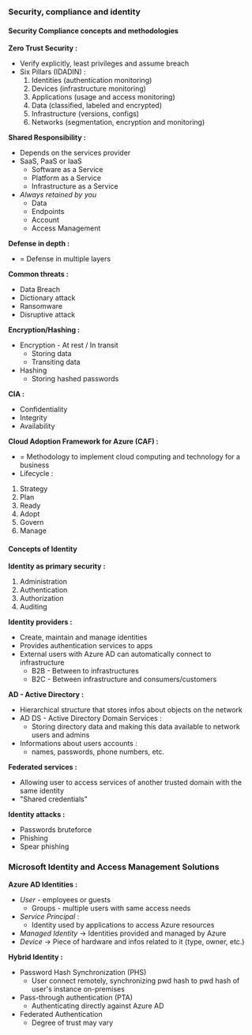 ### Security, compliance and identity

#### Security Compliance concepts and methodologies

**Zero Trust Security :**
- Verify explicitly, least privileges and assume breach
- Six Pillars (IDADIN) :
	1. Identities (authentication monitoring)
	2. Devices (infrastructure monitoring)
	3. Applications (usage and access monitoring)
	4. Data (classified, labeled and encrypted)
	5. Infrastructure (versions, configs)
	6. Networks (segmentation, encryption and monitoring)

**Shared Responsibility :**
- Depends on the services provider
- SaaS, PaaS or IaaS
	- Software as a Service
	- Platform as a Service
	- Infrastructure as a Service
- *Always retained by you*
	- Data
	- Endpoints
	- Account
	- Access Management

**Defense in depth :**
- = Defense in multiple layers

**Common threats :**
- Data Breach
- Dictionary attack
- Ransomware
- Disruptive attack

**Encryption/Hashing :**
- Encryption - At rest / In transit
	- Storing data
	- Transiting data
- Hashing
	- Storing hashed passwords

**CIA :**
- Confidentiality
- Integrity
- Availability

**Cloud Adoption Framework for Azure (CAF) :**
- = Methodology to implement cloud computing and technology for a business
- Lifecycle :
1. Strategy
2. Plan
3. Ready
4. Adopt
5. Govern
6. Manage

#### Concepts of Identity

**Identity as primary security :**
1. Administration
2. Authentication
3. Authorization
4. Auditing

**Identity providers :**
- Create, maintain and manage identities
- Provides authentication services to apps
- External users with Azure AD can automatically connect to infrastructure
	- B2B - Between to infrastructures
	- B2C - Between infrastructure and consumers/customers

**AD - Active Directory :**
- Hierarchical structure that stores infos about objects on the network
- AD DS - Active Directory Domain Services :
	- Storing directory data and making this data available to network users and admins
- Informations about users accounts :
	- names, passwords, phone numbers, etc.

**Federated services :**
- Allowing user to access services of another trusted domain with the same identity
- "Shared credentials"

**Identity attacks :**
- Passwords bruteforce
- Phishing
- Spear phishing


### Microsoft Identity and Access Management Solutions

**Azure AD Identities :**
- *User* - employees or guests
	- Groups - multiple users with same access needs
- *Service Principal* :
	- Identity used by applications to access Azure resources
- *Managed Identity* -> Identities provided and managed by Azure
- *Device* -> Piece of hardware and infos related to it (type, owner, etc.)

**Hybrid Identity :**
- Password Hash Synchronization (PHS)
	- User connect remotely, synchronizing pwd hash to pwd hash of user's instance on-premises
- Pass-through authentication (PTA)
	- Authenticating directly against Azure AD
- Federated Authentication
	- Degree of trust may vary


